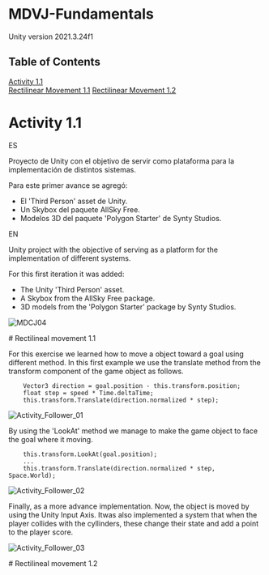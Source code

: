 # MDVJ-Fundamentals
Unity version 2021.3.24f1

## Table of Contents  
[Activity 1.1](#act1.1)  
[Rectilinear Movement 1.1](#rect_move_1)
[Rectilinear Movement 1.2](#rect_move_2)

<a name="act1.1"/>

# Activity 1.1

ES

Proyecto de Unity con el objetivo de servir como plataforma para la implementación de distintos sistemas.

Para este primer avance se agregó:

- El 'Third Person' asset de Unity.
- Un Skybox del paquete AllSky Free.
- Modelos 3D del paquete 'Polygon Starter' de Synty Studios.

EN


Unity project with the objective of serving as a platform for the implementation of different systems.

For this first iteration it was added:

- The Unity 'Third Person' asset.
- A Skybox from the AllSky Free package.
- 3D models from the 'Polygon Starter' package by Synty Studios.

![MDCJ04](https://github.com/hiddenDevXR/MDVJ-Fundamentals/assets/86928162/fad171ce-193f-4ec3-91cd-c4fcc2e2ad94)

<a name="rect_move_1"/>
# Rectilineal movement 1.1

For this exercise we learned how to move a object toward a goal using different method.
In this first example we use the translate method from the transform component of the game object as follows.

        Vector3 direction = goal.position - this.transform.position;
        float step = speed * Time.deltaTime;
        this.transform.Translate(direction.normalized * step);

![Activity_Follower_01](https://github.com/hiddenDevXR/MDVJ-Fundamentals/assets/86928162/eb45d8d4-1c5d-4aa2-9712-5e93f159bc86)

By using the 'LookAt' method we manage to make the game object to face the goal where it moving. 

        this.transform.LookAt(goal.position);
        ...
        this.transform.Translate(direction.normalized * step, Space.World);

![Activity_Follower_02](https://github.com/hiddenDevXR/MDVJ-Fundamentals/assets/86928162/c3792dd8-e7a6-4ef4-af06-143b74c2a9d4)


Finally, as a more advance implementation. Now, the object is moved by using the Unity Input Axis.
Itwas also implemented a system that when the player collides with the cyllinders, these change their state and add a point to the player score.

![Activity_Follower_03](https://github.com/hiddenDevXR/MDVJ-Fundamentals/assets/86928162/2fb8e0f3-7608-4efb-a25f-104728fbf879)

<a name="rect_move_2"/>
# Rectilineal movement 1.2




